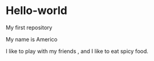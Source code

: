 # Hello-world
My first repository 

My  name is Americo 
 
 I like to play with my friends , and  I like to eat spicy food.
